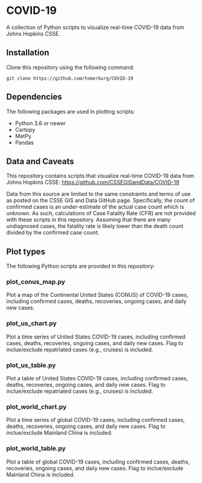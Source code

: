 # COVID-19
A collection of Python scripts to visualize real-time COVID-19 data from Johns Hopkins CSSE.

## Installation
Clone this repository using the following command:
```
git clone https://github.com/tomerburg/COVID-19
```

## Dependencies
The following packages are used in plotting scripts:
- Python 3.6 or newer
- Cartopy
- MetPy
- Pandas

## Data and Caveats
This repository contains scripts that visualize real-time COVID-19 data from Johns Hopkins CSSE:
https://github.com/CSSEGISandData/COVID-19

Data from this source are limited to the same constraints and terms of use as posted on the CSSE GIS and Data GitHub page. Specifically, the count of confirmed cases is an under-estimate of the actual case count which is unknown. As such, calculations of Case Fatality Rate (CFR) are not provided with these scripts in this repository. Assuming that there are many undiagnosed cases, the fatality rate is likely lower than the death count divided by the confirmed case count.

## Plot types
The following Python scripts are provided in this repository:

### plot_conus_map.py
Plot a map of the Continental United States (CONUS) of COVID-19 cases, including confirmed cases, deaths, recoveries, ongoing cases, and daily new cases.

### plot_us_chart.py
Plot a time series of United States COVID-19 cases, including confirmed cases, deaths, recoveries, ongoing cases, and daily new cases. Flag to inclue/exclude repatriated cases (e.g., cruises) is included.

### plot_us_table.py
Plot a table of United States COVID-19 cases, including confirmed cases, deaths, recoveries, ongoing cases, and daily new cases. Flag to inclue/exclude repatriated cases (e.g., cruises) is included.

### plot_world_chart.py
Plot a time series of global COVID-19 cases, including confirmed cases, deaths, recoveries, ongoing cases, and daily new cases. Flag to inclue/exclude Mainland China is included.

### plot_world_table.py
Plot a table of global COVID-19 cases, including confirmed cases, deaths, recoveries, ongoing cases, and daily new cases. Flag to inclue/exclude Mainland China is included.
